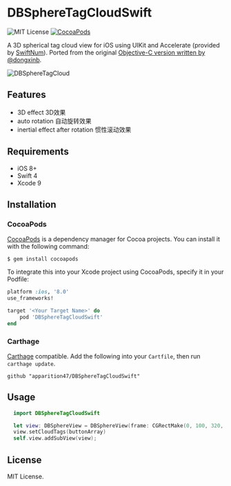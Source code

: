 DBSphereTagCloudSwift
================
![MIT License](https://img.shields.io/badge/license-MIT-blue.svg) [![CocoaPods](https://img.shields.io/cocoapods/v/DBSphereTagCloudSwift.svg)](https://cocoapods.org/pods/DBSphereTagCloudSwift)

A 3D spherical tag cloud view for iOS using UIKit and Accelerate (provided by [SwiftNum](https://github.com/donald-pinckney/SwiftNum)). Ported from the original [Objective-C version written by @dongxinb](https://github.com/dongxinb/DBSphereTagCloud).

![DBSphereTagCloud](https://user-images.githubusercontent.com/3298414/31832079-9be84c94-b600-11e7-95d7-ccd980253199.gif)

## Features

* 3D effect 3D效果
* auto rotation 自动旋转效果
* inertial effect after rotation 惯性滚动效果

## Requirements

* iOS 8+
* Swift 4
* Xcode 9

## Installation

### CocoaPods

[CocoaPods](http://cocoapods.org/) is a dependency manager for Cocoa projects. You can install it with the following command:

```shell
$ gem install cocoapods
```

To integrate this into your Xcode project using CocoaPods, specify it in your Podfile:

```ruby
platform :ios, '8.0'
use_frameworks!

target '<Your Target Name>' do
    pod 'DBSphereTagCloudSwift'
end

```

### Carthage

[Carthage](https://github.com/Carthage/Carthage/) compatible.
Add the following into your `Cartfile`, then run `carthage update`.

```
github "apparition47/DBSphereTagCloudSwift"
```


## Usage
```Swift
  import DBSphereTagCloudSwift

  let view: DBSphereView = DBSphereView(frame: CGRectMake(0, 100, 320, 320))
  view.setCloudTags(buttonArray)
  self.view.addSubView(view);
```

## License

MIT License.
